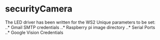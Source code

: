 # securityCamera

The LED driver has been written for the WS2
Unique parameters to be set:
..* Gmail SMTP credentials
..* Raspberry pi image directory
..* Serial Ports
..* Google Vision Credentials
